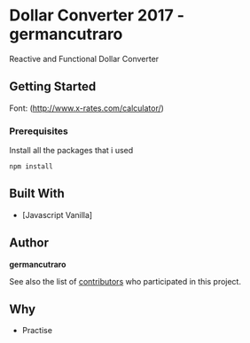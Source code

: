 # Dollar Converter 2017 - germancutraro

Reactive and Functional Dollar Converter

## Getting Started
Font: (http://www.x-rates.com/calculator/)

### Prerequisites
Install all the packages that i used

```
npm install
```

## Built With

* [Javascript Vanilla]

## Author

**germancutraro**

See also the list of [contributors](https://github.com/your/project/contributors) who participated in this project.

## Why

* Practise
